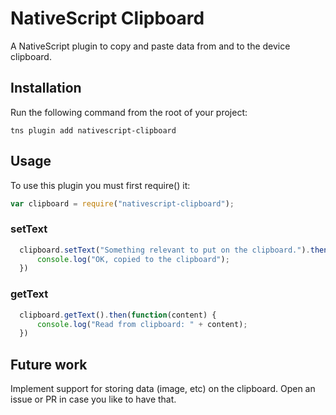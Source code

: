 # NativeScript Clipboard

A NativeScript plugin to copy and paste data from and to the device clipboard.

## Installation
Run the following command from the root of your project:

```
tns plugin add nativescript-clipboard
```

## Usage

To use this plugin you must first require() it:

```js
var clipboard = require("nativescript-clipboard");
```

### setText

```js
  clipboard.setText("Something relevant to put on the clipboard.").then(function() {
      console.log("OK, copied to the clipboard");
  })
```

### getText

```js
  clipboard.getText().then(function(content) {
      console.log("Read from clipboard: " + content);
  })
```

## Future work
Implement support for storing data (image, etc) on the clipboard. Open an issue or PR in case you like to have that.

